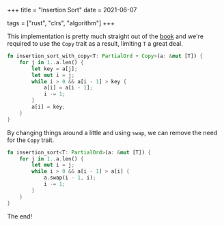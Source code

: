 +++
title = "Insertion Sort"
date = 2021-06-07

tags = ["rust", "clrs", "algorithm"]
+++

This implementation is pretty much straight out of the [book](https://en.wikipedia.org/wiki/Introduction_to_Algorithms) and we're required to use the `Copy` trait as a result, limiting `T` a great deal.

<!--more-->

```rust
fn insertion_sort_with_copy<T: PartialOrd + Copy>(a: &mut [T]) {
    for j in 1..a.len() {
        let key = a[j];
        let mut i = j;
        while i > 0 && a[i - 1] > key {
            a[i] = a[i - 1];
            i -= 1;
        }
        a[i] = key;
    }
}
```

By changing things around a little and using `swap`, we can remove the need for the `Copy` trait.

```rust
fn insertion_sort<T: PartialOrd>(a: &mut [T]) {
    for j in 1..a.len() {
        let mut i = j;
        while i > 0 && a[i - 1] > a[i] {
            a.swap(i - 1, i);
            i -= 1;
        }
    }
}
```

The end!
